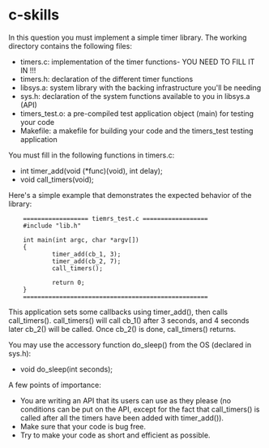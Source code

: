c-skills
========
In this question you must implement a simple timer library.
The working directory contains the following files:

- timers.c:      implementation of the timer functions-
                 YOU NEED TO FILL IT IN !!!
- timers.h:      declaration of the different timer functions
- libsys.a:      system library with the backing infrastructure you'll be
                 needing
- sys.h:         declaration of the system functions available to you in
                 libsys.a (API)
- timers_test.o: a pre-compiled test application object (main) for testing
                 your code
- Makefile:      a makefile for building your code and the timers_test testing
                 application

You must fill in the following functions in timers.c:
- int timer_add(void (*func)(void), int delay);
- void call_timers(void);

Here's a simple example that demonstrates the expected behavior of the library:

        ================== tiemrs_test.c ================== 
        #include "lib.h"
        
        int main(int argc, char *argv[])
        {
                timer_add(cb_1, 3);
                timer_add(cb_2, 7);
                call_timers();
    
                return 0;
        }
        =================================================== 

This application sets some callbacks using timer_add(), then calls
call_timers(). call_timers() will call cb_1() after 3 seconds, and 4 seconds 
later cb_2() will be called. Once cb_2() is done, call_timers() returns.

You may use the accessory function do_sleep() from the OS (declared in sys.h):
- void do_sleep(int seconds);

A few points of importance:
- You are writing an API that its users can use as they please (no conditions
  can be put on the API, except for the fact that call_timers() is called after 
  all the timers have been added with timer_add()).
- Make sure that your code is bug free.
- Try to make your code as short and efficient as possible.


